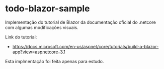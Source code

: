 # todo-blazor-sample
Implementação do tutorial de Blazor da documentação oficial do .netcore com algumas modificações visuais. 

Link do tutorial:
- https://docs.microsoft.com/en-us/aspnet/core/tutorials/build-a-blazor-app?view=aspnetcore-3.1

Esta implmentação foi feita apenas para estudo.
